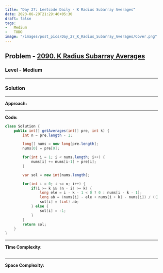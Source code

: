 ```yaml
---
title: "Day 27: Leetcode Daily - K Radius Subarray Averages"
date: 2023-06-20T21:29:46+05:30
draft: false
tags:
-   Medium
-   TODO
image: "/images/post_pics/Day_27_K_Radius_Subarray_Averages/Cover.png"
---
```



## Problem - [2090. K Radius Subarray Averages](https://leetcode.com/problems/k-radius-subarray-averages/)

### Level - Medium
---

### Solution

---
**Approach:**


---

**Code:**

```java
class Solution {
    public int[] getAverages(int[] pre, int k) {
        int n = pre.length - 1;

        long[] nums = new long[pre.length];
        nums[0] = pre[0];

        for(int i = 1; i < nums.length; i++) {
            nums[i] += nums[i-1] + pre[i];
        }

        var sol = new int[nums.length];

        for(int i = 0; i <= n; i++) {
            if(i >= k && (n - i) >= k) {
                long ele = i - k - 1 < 0 ? 0 : nums[i - k - 1];
                long ab = (nums[i] - ele + nums[i + k] - nums[i]) / ((2 * k ) + 1);
                sol[i] = (int) ab;
            } else {
                sol[i] = -1;
            }
        }
        return sol;
    }
}

```
---

**Time Complexity:**
```

```

---

**Space Complexity:**
```

```


